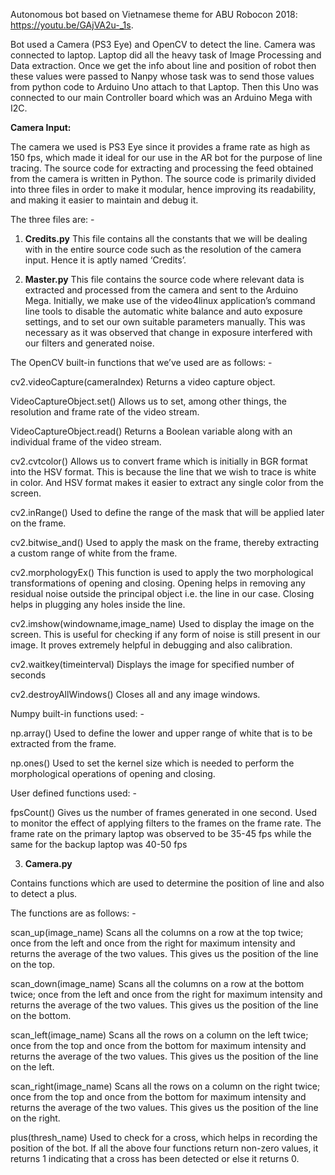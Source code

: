 Autonomous bot based on Vietnamese theme for ABU Robocon 2018: https://youtu.be/GAjVA2u-_1s.

Bot used a Camera (PS3 Eye) and OpenCV to detect the line.
Camera was connected to laptop. Laptop did all the heavy task of Image Processing and Data extraction. Once we get the info about line and position of robot then these values were passed to Nanpy whose task was to send those values from python code to Arduino Uno attach to that Laptop. Then this Uno was connected to our main Controller board which was an Arduino Mega with I2C.

**Camera Input:**

The camera we used is PS3 Eye since it provides a frame rate as high as 150 fps, which made it ideal for our use in the AR bot for the purpose of line tracing.
The source code for extracting and processing the feed obtained from the camera is written in Python.
The source code is primarily divided into three files in order to make it modular, hence improving its readability, and making it easier to maintain and debug it.

The three files are: -

1) **Credits.py**
  This file contains all the constants that we will be dealing with in the entire source code such as the resolution of the camera input. Hence it is aptly named ‘Credits’.

2) **Master.py**
  This file contains the source code where relevant data is extracted and processed from the camera and sent to the Arduino Mega.
  Initially, we make use of the video4linux application’s command line tools to disable the automatic white balance and auto exposure settings, and to set our own suitable parameters manually.
  This was necessary as it was observed that change in exposure interfered with our filters and generated noise.

  The OpenCV built-in functions that we’ve used are as follows: -

  cv2.videoCapture(cameraIndex)
  Returns a video capture object.

  VideoCaptureObject.set()
  Allows us to set, among other things, the resolution and frame rate of the video stream.

  VideoCaptureObject.read()
  Returns a Boolean variable along with an individual frame of the video stream.

  cv2.cvtcolor()
  Allows us to convert frame which is initially in BGR format into the HSV format. This is because the line that we wish to trace is white in color. And HSV format makes it easier to extract any single color from the screen.

  cv2.inRange()
  Used to define the range of the mask that will be applied later on the frame.

  cv2.bitwise_and()
  Used to apply the mask on the frame, thereby extracting a custom range of white from the frame.

  cv2.morphologyEx()
  This function is used to apply the two morphological transformations of opening and closing.
  Opening helps in removing any residual noise outside the principal object i.e. the line in our case.
  Closing helps in plugging any holes inside the line.

  cv2.imshow(windowname,image_name)
  Used to display the image on the screen. This is useful for checking if any form of noise is still present in our image. It proves extremely helpful in debugging and also calibration.

  cv2.waitkey(timeinterval)
  Displays the image for specified number of seconds

  cv2.destroyAllWindows()
  Closes all and any image windows.


  Numpy built-in functions used: -

  np.array()
  Used to define the lower and upper range of white that is to be extracted from the frame.

  np.ones()
  Used to set the kernel size which is needed to perform the morphological operations of opening and closing.

  User defined functions used: -

  fpsCount()
  Gives us the number of frames generated in one second. Used to monitor the effect of applying filters to the frames on the frame rate. The frame rate on the primary laptop was observed to be 35-45 fps while the same for the backup laptop was 40-50 fps

3) **Camera.py**

  Contains functions which are used to determine the position of line and also to detect a plus.

  The functions are as follows: -

  scan_up(image_name)
  Scans all the columns on a row at the top twice; once from the left and once from the right for maximum intensity and returns the average of the two values. This gives us the position of the line on the top.

  scan_down(image_name)
  Scans all the columns on a row at the bottom twice; once from the left and once from the right for maximum intensity and returns the average of the two values. This gives us the position of the line on the bottom.

  scan_left(image_name)
  Scans all the rows on a column on the left twice; once from the top and once from the bottom for maximum intensity and returns the average of the two values. This gives us the position of the line on the left.

  scan_right(image_name)
  Scans all the rows on a column on the right twice; once from the top and once from the bottom for maximum intensity and returns the average of the two values. This gives us the position of the line on the right.

  plus(thresh_name)
  Used to check for a cross, which helps in recording the position of the bot.
  If all the above four functions return non-zero values, it returns 1 indicating that a cross has been detected or else it returns 0.

